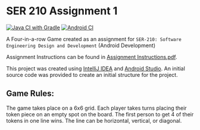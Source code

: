 # SER 210 Assignment 1

[![Java CI with Gradle](https://github.com/LittleTealeaf/SER-210-Assignment-1/actions/workflows/gradle.yml/badge.svg)](https://github.com/LittleTealeaf/SER-210-Assignment-1/actions/workflows/gradle.yml) [![Android CI](https://github.com/LittleTealeaf/SER-210-Assignment-1/actions/workflows/android.yml/badge.svg)](https://github.com/LittleTealeaf/SER-210-Assignment-1/actions/workflows/android.yml)

A Four-in-a-row Game created as an assignment for `SER-210: Software Engineering Design and Development` (Android Development)

Assignment Instructions can be found in [Assignment Instructions.pdf](Assignment%20Instructions.pdf).

This project was created using [IntelliJ IDEA](https://www.jetbrains.com/idea/) and [Android Studio](https://developer.android.com/studio). An initial source code was provided to create an initial structure for the project.

## Game Rules:

The game takes place on a 6x6 grid. Each player takes turns placing their token piece on an empty spot on the board. The first person to get 4 of their tokens in one line wins. The line can be horizontal, vertical, or diagonal.
